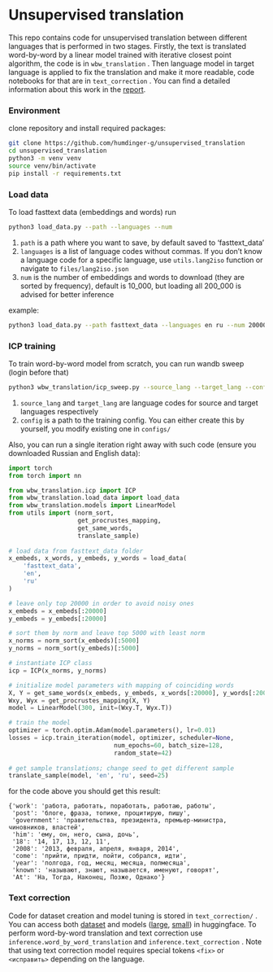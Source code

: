 # Unsupervised translation

This repo contains code for unsupervised translation between different languages that is performed in two stages. Firstly, the text is translated word-by-word by a linear model trained with iterative closest point algorithm, the code is in `wbw_translation` . Then language model in target language is applied to fix the translation and make it more readable, code notebooks for that are in `text_correction` . You can find a detailed information about this work in the [report](https://knowing-racer-d3e.notion.site/Report-017cad3a19a54a92bef366392743bba8).

### Environment

clone repository and install required packages:

```bash
git clone https://github.com/humdinger-g/unsupervised_translation
cd unsupervised_translation
python3 -m venv venv
source venv/bin/activate
pip install -r requirements.txt
```

### Load data

To load fasttext data (embeddings and words) run

```bash
python3 load_data.py --path --languages --num
```

1. `path`  is a path where you want to save, by default saved to ‘fasttext_data’
2. `languages` is a list of language codes without commas. If you don’t know a language code for a specific language, use `utils.lang2iso` function or navigate to `files/lang2iso.json`
3. `num`  is the number of embeddings and words to download (they are sorted by frequency), default is 10_000, but loading all 200_000 is advised for better inference

example:

```bash
python3 load_data.py --path fasttext_data --languages en ru --num 200000
```

### ICP training

To train word-by-word model from scratch, you can run wandb sweep (login before that)

```bash
python3 wbw_translation/icp_sweep.py --source_lang --target_lang --config
```

1. `source_lang` and `target_lang` are language codes for source and target languages respectively
2. `config` is a path to the training config. You can either create this by yourself, you modify existing one in `configs/`

Also, you can run a single iteration right away with such code (ensure you downloaded Russian and English data):

```python
import torch
from torch import nn

from wbw_translation.icp import ICP
from wbw_translation.load_data import load_data
from wbw_translation.models import LinearModel
from utils import (norm_sort, 
                   get_procrustes_mapping, 
                   get_same_words,
                   translate_sample)
                   
# load data from fasttext_data folder
x_embeds, x_words, y_embeds, y_words = load_data(
    'fasttext_data',
    'en',
    'ru'
)

# leave only top 20000 in order to avoid noisy ones
x_embeds = x_embeds[:20000]
y_embeds = y_embeds[:20000]

# sort them by norm and leave top 5000 with least norm
x_norms = norm_sort(x_embeds)[:5000]
y_norms = norm_sort(y_embeds)[:5000]

# instantiate ICP class
icp = ICP(x_norms, y_norms)

# initialize model parameters with mapping of coinciding words
X, Y = get_same_words(x_embeds, y_embeds, x_words[:20000], y_words[:20000])
Wxy, Wyx = get_procrustes_mapping(X, Y)
model = LinearModel(300, init=(Wxy.T, Wyx.T))

# train the model
optimizer = torch.optim.Adam(model.parameters(), lr=0.01)
losses = icp.train_iteration(model, optimizer, scheduler=None,
                             num_epochs=60, batch_size=128,
                             random_state=42)
                             
# get sample translations; change seed to get different sample
translate_sample(model, 'en', 'ru', seed=25)
```

for the code above you should get this result:

```
{'work': 'работа, работать, поработать, работаю, работы',
 'post': 'блоге, фраза, топике, процитирую, пишу',
 'government': 'правительства, президента, премьер-министра, чиновников, властей',
 'him': 'ему, он, него, сына, дочь',
 '18': '14, 17, 13, 12, 11',
 '2008': '2013, февраля, апреля, января, 2014',
 'come': 'прийти, придти, пойти, собрался, идти',
 'year': 'полгода, год, месяц, месяца, полмесяца',
 'known': 'называют, знают, называется, именуют, говорят',
 'At': 'На, Тогда, Наконец, Позже, Однако'}
```

### Text correction

Code for dataset creation and model tuning is stored in `text_correction/` . You can access both [dataset](https://huggingface.co/datasets/gudleifrr/text-correction-en) and models ([large](https://huggingface.co/gudleifrr/mt5-text-correction-enru), [small](https://huggingface.co/gudleifrr/text-correction-en-small)) in huggingface. To perform word-by-word translation and text correction use `inference.word_by_word_translation` and `inference.text_correction` . Note that using text correction model requires special tokens `<fix>` or `<исправить>` depending on the language.